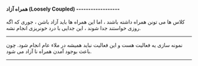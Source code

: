 #### همراه آزاد (Loosely Coupled) ------------------

کلاس ها می تونن همراه داشته باشند ، اما این همراه ها باید آزاد باشن ، جوری که اگه روزی خواستند جدا شوند ، این جدایی با درد خونریزی انجام نشه.

---

نمونه سازی یه فعالیت هست و این فعالیت نباید همیشه در ملاء عام انجام شود. چون باعث بوجود آمدن همراه نا آزاد می شود.

---

